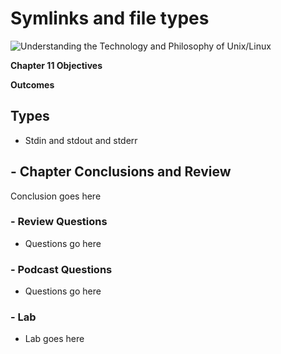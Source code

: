 # Symlinks and file types
![Understanding the Technology and Philosophy of Unix/Linux](http://imgs.xkcd.com/comics/2038.png "Understanding the Technology and Philosophy of Unix/Linux")

__Chapter 11 Objectives__



__Outcomes__

## Types

  * Stdin and stdout and stderr

## - Chapter Conclusions and Review

  Conclusion goes here

### - Review Questions

  * Questions go here

### - Podcast Questions

 * Questions go here

### - Lab

 * Lab goes here 